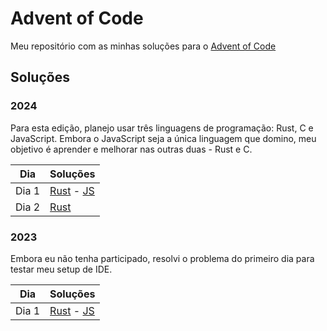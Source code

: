 # Advent of Code

Meu repositório com as minhas soluções para o [Advent of Code](https://adventofcode.com/)

## Soluções

### 2024

Para esta edição, planejo usar três linguagens de programação: Rust, C e JavaScript. Embora o JavaScript seja a única linguagem que domino, meu objetivo é aprender e melhorar nas outras duas - Rust e C.

| Dia   | Soluções                                                 |
| ----- | -------------------------------------------------------- |
| Dia 1 | [Rust](./2024/day1/day1.rs) - [JS](./2024/day1/day1.mjs) |
| Dia 2 | [Rust](./2024/day2/day2.rs)                              |

### 2023

Embora eu não tenha participado, resolvi o problema do primeiro dia para testar meu setup de IDE.

| Dia   | Soluções                                                 |
| ----- | -------------------------------------------------------- |
| Dia 1 | [Rust](./2023/day1/day1.rs) - [JS](./2023/day1/day1.mjs) |

